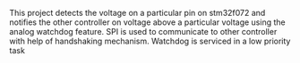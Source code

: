 This project detects the voltage on a particular pin on stm32f072 and notifies
the other controller on voltage above a particular voltage using the analog watchdog feature.
SPI is used to communicate to other controller with help of handshaking mechanism.
Watchdog is serviced in a low priority task

